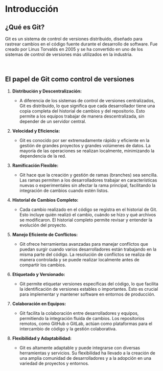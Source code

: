 Introducción
===

¿Qué es Git?
---

Git es un sistema de control de versiones distribuido, diseñado para rastrear cambios en el código fuente durante el desarrollo de software. Fue creado por Linus Torvalds en 2005 y se ha convertido en uno de los sistemas de control de versiones más utilizados en la industria.

<br>

El papel de Git como control de versiones
---

1. **Distribución y Descentralización:**
   - A diferencia de los sistemas de control de versiones centralizados, Git es distribuido, lo que significa que cada desarrollador tiene una copia completa del historial de cambios y del repositorio. Esto permite a los equipos trabajar de manera descentralizada, sin depender de un servidor central.

2. **Velocidad y Eficiencia:**
   - Git es conocido por ser extremadamente rápido y eficiente en la gestión de grandes proyectos y grandes volúmenes de datos. La mayoría de las operaciones se realizan localmente, minimizando la dependencia de la red.

3. **Ramificación Flexible:**
   - Git hace que la creación y gestión de ramas (branches) sea sencilla. Las ramas permiten a los desarrolladores trabajar en características nuevas o experimentales sin afectar la rama principal, facilitando la integración de cambios cuando estén listos.

4. **Historial de Cambios Completo:**
   - Cada cambio realizado en el código se registra en el historial de Git. Esto incluye quién realizó el cambio, cuándo se hizo y qué archivos se modificaron. El historial completo permite revisar y entender la evolución del proyecto.

5. **Manejo Eficiente de Conflictos:**
   - Git ofrece herramientas avanzadas para manejar conflictos que puedan surgir cuando varios desarrolladores están trabajando en la misma parte del código. La resolución de conflictos se realiza de manera controlada y se puede realizar localmente antes de compartir los cambios.

6. **Etiquetado y Versionado:**
   - Git permite etiquetar versiones específicas del código, lo que facilita la identificación de versiones estables o importantes. Esto es crucial para implementar y mantener software en entornos de producción.

7. **Colaboración en Equipos:**
   - Git facilita la colaboración entre desarrolladores y equipos, permitiendo la integración fluida de cambios. Los repositorios remotos, como GitHub o GitLab, actúan como plataformas para el intercambio de código y la gestión colaborativa.

8. **Flexibilidad y Adaptabilidad:**
   - Git es altamente adaptable y puede integrarse con diversas herramientas y servicios. Su flexibilidad ha llevado a la creación de una amplia comunidad de desarrolladores y a la adopción en una variedad de proyectos y entornos.

